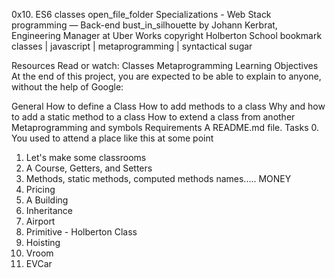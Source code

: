 0x10. ES6 classes
open_file_folder Specializations - Web Stack programming ― Back-end
bust_in_silhouette by Johann Kerbrat, Engineering Manager at Uber Works
copyright Holberton School
bookmark classes | javascript | metaprogramming | syntactical sugar

Resources
Read or watch:
Classes
Metaprogramming
Learning Objectives
At the end of this project, you are expected to be able to explain to anyone, without the help of Google:

General
How to define a Class
How to add methods to a class
Why and how to add a static method to a class
How to extend a class from another
Metaprogramming and symbols
Requirements
A README.md file.
Tasks
 0. You used to attend a place like this at some point
 1. Let's make some classrooms
 2. A Course, Getters, and Setters
 3. Methods, static methods, computed methods names..... MONEY
 4. Pricing
 5. A Building
 6. Inheritance
 7. Airport
 8. Primitive - Holberton Class
 9. Hoisting
 10. Vroom
 11. EVCar
 